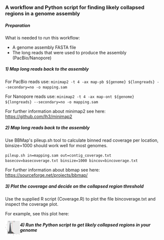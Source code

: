 ### A workflow and Python script for finding likely collapsed regions in a genome assembly

##### Preparation
What is needed to run this workflow:
* A genome assembly FASTA file
* The long reads that were used to produce the assembly (PacBio/Nanopore)

##### 1) Map long reads back to the assembly 
For PacBio reads use:
`minimap2 -t 4 -ax map-pb ${genome} ${longreads} --secondary=no -o mapping.sam`

For Nanopore reads use:
`minimap2 -t 4 -ax map-ont ${genome} ${longreads} --secondary=no -o mapping.sam`

For further information about minimap2 see here: https://github.com/lh3/minimap2

##### 2) Map long reads back to the assembly 
Use BBMap's pileup.sh tool to calculate binned read coverage per location, binsize=1000 should work well for most genomes.

`pileup.sh in=mapping.sam out=contig_coverage.txt basecov=basecoverage.txt binsize=1000 bincov=bincoverage.txt`

For further information about bbmap see here: https://sourceforge.net/projects/bbmap/

##### 3) Plot the coverage and decide on the collapsed region threshold
Use the supplied R script (Coverage.R) to plot the file bincoverage.txt and inspect the coverage plot.

For example, see this plot here:

<a href="url"><img src="https://github.com/JanaSperschneider/GenomeAssemblyTools/blob/master/CollapsedGenomicRegions/Coverage_Example.png" align="left" height="48" width="48" ></a>

##### 4) Run the Python script to get likely collapsed regions in your genome
